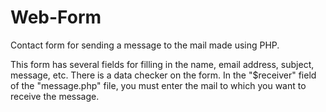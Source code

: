 # Web-Form

Contact form for sending a message to the mail made using PHP.

This form has several fields for filling in the name, email address, subject, message, etc. There is a data checker on the form.
In the "$receiver" field of the "message.php" file, you must enter the mail to which you want to receive the message.
